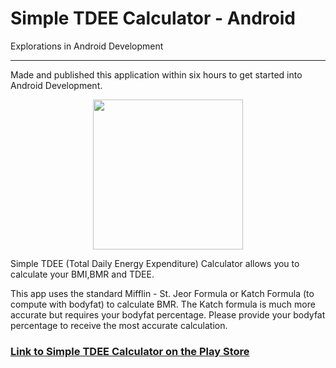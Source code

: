 # Simple TDEE Calculator - Android
Explorations in Android Development
***
Made and published this application within six hours to get started into Android Development.
<center><img src="https://lh3.googleusercontent.com/rH-9qqS19DdwqU9r2I6r9Fgtrt2Sxt-hKSqYsD1q82SWb4hanwsUdaDa2FwcRIVH4g-p=w300-rw" width="240" height="240"></center>

Simple TDEE (Total Daily Energy Expenditure) Calculator allows you to calculate your BMI,BMR and TDEE.

This app uses the standard Mifflin - St. Jeor Formula or Katch Formula (to compute with bodyfat) to calculate BMR. The Katch formula is much more accurate but requires your bodyfat percentage. Please provide your bodyfat percentage to receive the most accurate calculation.

### **[Link to Simple TDEE Calculator on the Play Store](https://play.google.com/store/apps/detailsid=tdde.online.conorgildea.myapplication&hl=en)**
